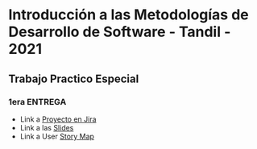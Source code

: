 # Introducción a las Metodologías de Desarrollo de Software - Tandil - 2021

## Trabajo Practico Especial

### 1era ENTREGA
* Link a [Proyecto en Jira](https://ims-2021tpe.atlassian.net/secure/RapidBoard.jspa?projectKey=COOP&rapidView=1#)
* Link a las [Slides](https://docs.google.com/presentation/d/1yZWHyNGNDjHt8jbIg6CLu7z7cypdJwu2VDc-wlgK9D4/edit?usp=sharing)
* Link a User [Story Map](https://docs.google.com/spreadsheets/d/1xNxEh8qysQsj1avFbppItiQezZYzrDluoFdtWZohe2w/edit?usp=sharing)
